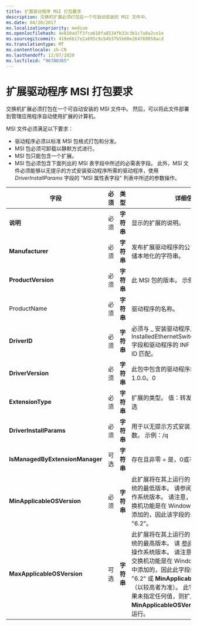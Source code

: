 ```yaml
---
title: 扩展驱动程序 MSI 打包要求
description: 交换机扩展必须打包在一个可自动安装的 MSI 文件中。
ms.date: 04/20/2017
ms.localizationpriority: medium
ms.openlocfilehash: 4e810ad7f3fca610fa8534fb33c3b1c7a8a2ce1e
ms.sourcegitcommit: 418e6617e2a695c9cb4b37b5b60e264760858acd
ms.translationtype: MT
ms.contentlocale: zh-CN
ms.lasthandoff: 12/07/2020
ms.locfileid: "96788365"
---
```

# <a name="extension-driver-msi-packaging-requirements"></a>扩展驱动程序 MSI 打包要求


交换机扩展必须打包在一个可自动安装的 MSI 文件中。 然后，可以将此文件部署到管理应用程序自动使用扩展的计算机。

MSI 文件必须满足以下要求：

-   驱动程序必须以标准 MSI 包格式打包和分发。
-   MSI 包必须可卸载以静默方式进行。
-   MSI 包只能包含一个扩展。
-   MSI 包必须包含下面列出的 MSI 表字段中所述的必需表字段。 此外，MSI 文件必须能够以无提示的方式安装驱动程序所需的驱动程序，使用 *DriverInstallParams* 字段的 "MSI 属性表字段" 列表中所述的参数操作。

| 字段                           | 必须 | 类型       | 详细信息                                                                                                                                                                                                                                                                                                                                                                                                                                                                                                         |
|---------------------------------|----------|------------|-----------------------------------------------------------------------------------------------------------------------------------------------------------------------------------------------------------------------------------------------------------------------------------------------------------------------------------------------------------------------------------------------------------------------------------------------------------------------------------------------------------------|
| **说明**                 | 必须 | **字符串** | 显示的扩展的说明。                                                                                                                                                                                                                                                                                                                                                                                                                                                                |
| **Manufacturer**                | 必须 | **字符串** | 发布扩展驱动程序的公司的名称。 可以存储本地化的字符串。                                                                                                                                                                                                                                                                                                                                                                                                                           |
| **ProductVersion**              | 必须 | **字符串** | 此 MSI 包的版本。 示例：1.0.0。0                                                                                                                                                                                                                                                                                                                                                                                                                                                           |
| ProductName                 | 必须 | **字符串** | 驱动程序的名称。                                                                                                                                                                                                                                                                                                                                                                                                                                                                                             |
| **DriverID**                    | 必须 | **字符串** | 必须与 \_ 安装驱动程序后可用的 Msvm InstalledEthernetSwitchExtension.Name 字段和驱动程序的 INF 文件中的驱动程序 ID 匹配。                                                                                                                                                                                                                                                                                                                                                    |
| **DriverVersion**               | 必须 | **字符串** | 此包中包含的驱动程序的版本。 示例：1.0.0。0                                                                                                                                                                                                                                                                                                                                                                                                                                           |
| **ExtensionType**               | 必须 | **字符串** | 扩展的类型。 值：转发、捕获、监视、筛选                                                                                                                                                                                                                                                                                                                                                                                                                                          |
| **DriverInstallParams**         | 必须 | **字符串** | 用于以无提示方式安装此驱动程序的参数。 示例：/q                                                                                                                                                                                                                                                                                                                                                                                                                                                    |
| **IsManagedByExtensionManager** | 可选 | **字符串** | 存在且非零 = 是，0或不存在 = 否                                                                                                                                                                                                                                                                                                                                                                                                                                                               |
| **MinApplicableOSVersion**      | 必须 | **字符串** | 此扩展将在其上运行的 Windows 操作系统的最低版本。 请参阅操作系统版本的操作系统版本。 请注意，Hyper-v 可扩展交换机功能是在 Windows Server 2012 中添加的，因此该字段的最小有效值为 "6.2"。                                                                                                                                                                                                                    |
| **MaxApplicableOSVersion**      | 可选 | **字符串** | 此扩展将在其上运行的 Windows 操作系统的最高版本。 请 [参阅操作系统版本的](/windows/desktop/SysInfo/operating-system-version) 操作系统版本。 请注意，Hyper-v 可扩展交换机功能是在 Windows Server 2012 中添加的，因此此字段的最小有效值为 "6.2" 或 **MinApplicableOSVersion** 的值（以较高者为准）。 此字段是可选的。 如果未指定任何值，则扩展将在 **MinApplicableOSVersion** 和更高版本上运行。 |

 

 

